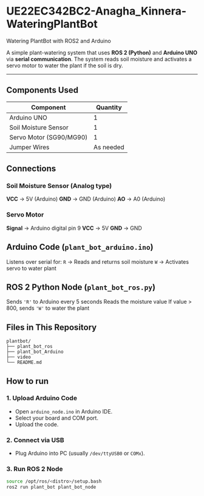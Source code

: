# UE22EC342BC2-Anagha_Kinnera-WateringPlantBot

Watering PlantBot with ROS2 and Arduino

A simple plant-watering system that uses **ROS 2 (Python)** and **Arduino UNO** via **serial communication**. The system reads soil moisture and activates a servo motor to water the plant if the soil is dry.

---

## Components Used

| Component              | Quantity |
|------------------------|----------|
| Arduino UNO            | 1        |
| Soil Moisture Sensor   | 1        |
| Servo Motor (SG90/MG90)| 1        |
| Jumper Wires           | As needed|


## Connections

### Soil Moisture Sensor (Analog type)
**VCC** → 5V (Arduino)
**GND** → GND (Arduino)
**AO**  → A0 (Arduino)

### Servo Motor
**Signal** → Arduino digital pin 9
**VCC** → 5V
**GND** → GND



## Arduino Code (`plant_bot_arduino.ino`)

 Listens over serial for:
   `R` → Reads and returns soil moisture
   `W` → Activates servo to water plant



## ROS 2 Python Node (`plant_bot_ros.py`)

 Sends `'R'` to Arduino every 5 seconds
 Reads the moisture value
 If value > 800, sends `'W'` to water the plant


## Files in This Repository

```text
plantbot/
├── plant_bot_ros        
├── plant_bot_Arduino    
├── video                
└── README.md              
```


## How to run

### 1. Upload Arduino Code
- Open `arduino_node.ino` in Arduino IDE.
- Select your board and COM port.
- Upload the code.

### 2. Connect via USB
- Plug Arduino into PC (usually `/dev/ttyUSB0` or `COMx`).

### 3. Run ROS 2 Node
```bash
source /opt/ros/<distro>/setup.bash
ros2 run plant_bot plant_bot_node


